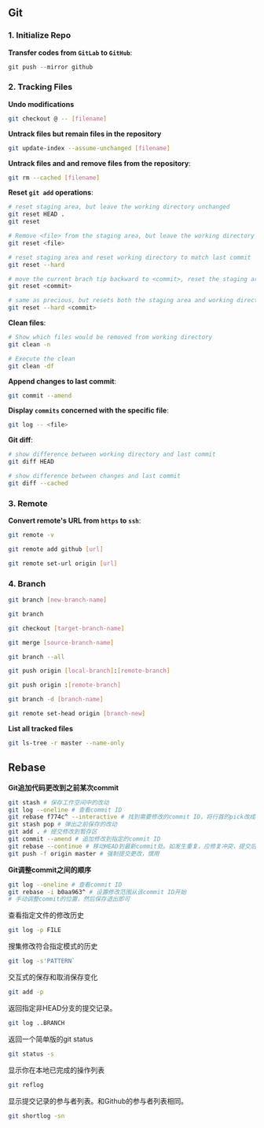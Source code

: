 ## Git

### 1. Initialize Repo

**Transfer codes from `GitLab` to `GitHub`**:

  ```c++
  git push --mirror github
  ```

### 2. Tracking Files

**Undo modifications**

```bash
git checkout @ -- [filename]
```

**Untrack files but remain files in the repository**

```bash
git update-index --assume-unchanged [filename]
```


**Untrack files and and remove files from the repository**:

```bash
git rm --cached [filename]
```

**Reset `git add` operations**:

```bash
# reset staging area, but leave the working directory unchanged
git reset HEAD .
git reset

# Remove <file> from the staging area, but leave the working directory unchanged
git reset <file>

# reset staging area and reset working directory to match last commit
git reset --hard

# move the current brach tip backward to <commit>, reset the staging area to match, but leave the working directory alone
git reset <commit>

# same as precious, but resets both the staging area and working directory
git reset --hard <commit>
```

**Clean files**:

```bash
# Show which files would be removed from working directory
git clean -n

# Execute the clean
git clean -df
```

**Append changes to last commit**:

```bash
git commit --amend
```


**Display `commits` concerned with the specific file**:

```bash
git log -- <file>
```


**Git diff**:

```bash
# show difference between working directory and last commit
git diff HEAD

# show difference between changes and last commit
git diff --cached
```


### 3. Remote

**Convert remote's URL from `https` to `ssh`**:

```bash
git remote -v

git remote add github [url]

git remote set-url origin [url]
```



### 4. Branch

```bash
git branch [new-branch-name]

git branch

git checkout [target-branch-name]

git merge [source-branch-name]

git branch --all

git push origin [local-branch]:[remote-branch]

git push origin :[remote-branch]

git branch -d [branch-name]

git remote set-head origin [branch-new]
```

**List all tracked files**

```bash
git ls-tree -r master --name-only
```

## Rebase

**Git追加代码更改到之前某次commit**

```bash
git stash # 保存工作空间中的改动
git log --oneline # 查看commit ID
git rebase f774c^ --interactive # 找到需要修改的commit ID，将行首的pick改成edit并退出
git stash pop # 弹出之前保存的改动
git add . # 提交修改到暂存区
git commit --amend # 追加修改到指定的commit ID
git rebase --continue # 移动HEAD到最新commit处。如发生重复，应修复冲突，提交后重新运行此命令
git push -f origin master # 强制提交更改，慎用
```

**Git调整commit之间的顺序**

```bash
git log --oneline # 查看commit ID
git rebase -i b0aa963^ # 设置修改范围从该commit ID开始
# 手动调整commit的位置，然后保存退出即可
```

查看指定文件的修改历史

```bash
git log -p FILE
```

搜集修改符合指定模式的历史

```bash
git log -s'PATTERN`
```

交互式的保存和取消保存变化

```bash
git add -p
```

返回指定非HEAD分支的提交记录。

```bash
git log ..BRANCH
```

返回一个简单版的git status

```bash
git status -s
```

显示你在本地已完成的操作列表

```bash
git reflog
```

显示提交记录的参与者列表。和Github的参与者列表相同。

```bash
git shortlog -sn
```



